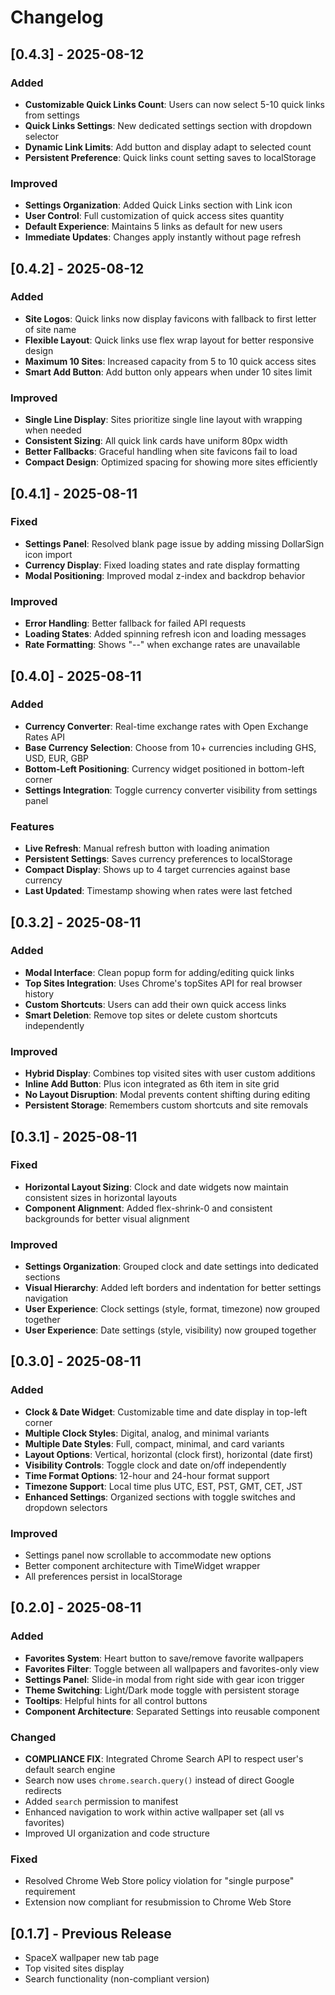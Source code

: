 # Changelog

## [0.4.3] - 2025-08-12

### Added
- **Customizable Quick Links Count**: Users can now select 5-10 quick links from settings
- **Quick Links Settings**: New dedicated settings section with dropdown selector
- **Dynamic Link Limits**: Add button and display adapt to selected count
- **Persistent Preference**: Quick links count setting saves to localStorage

### Improved
- **Settings Organization**: Added Quick Links section with Link icon
- **User Control**: Full customization of quick access sites quantity
- **Default Experience**: Maintains 5 links as default for new users
- **Immediate Updates**: Changes apply instantly without page refresh

## [0.4.2] - 2025-08-12

### Added
- **Site Logos**: Quick links now display favicons with fallback to first letter of site name
- **Flexible Layout**: Quick links use flex wrap layout for better responsive design
- **Maximum 10 Sites**: Increased capacity from 5 to 10 quick access sites
- **Smart Add Button**: Add button only appears when under 10 sites limit

### Improved
- **Single Line Display**: Sites prioritize single line layout with wrapping when needed
- **Consistent Sizing**: All quick link cards have uniform 80px width
- **Better Fallbacks**: Graceful handling when site favicons fail to load
- **Compact Design**: Optimized spacing for showing more sites efficiently

## [0.4.1] - 2025-08-11

### Fixed
- **Settings Panel**: Resolved blank page issue by adding missing DollarSign icon import
- **Currency Display**: Fixed loading states and rate display formatting
- **Modal Positioning**: Improved modal z-index and backdrop behavior

### Improved
- **Error Handling**: Better fallback for failed API requests
- **Loading States**: Added spinning refresh icon and loading messages
- **Rate Formatting**: Shows "--" when exchange rates are unavailable

## [0.4.0] - 2025-08-11

### Added
- **Currency Converter**: Real-time exchange rates with Open Exchange Rates API
- **Base Currency Selection**: Choose from 10+ currencies including GHS, USD, EUR, GBP
- **Bottom-Left Positioning**: Currency widget positioned in bottom-left corner
- **Settings Integration**: Toggle currency converter visibility from settings panel

### Features
- **Live Refresh**: Manual refresh button with loading animation
- **Persistent Settings**: Saves currency preferences to localStorage
- **Compact Display**: Shows up to 4 target currencies against base currency
- **Last Updated**: Timestamp showing when rates were last fetched

## [0.3.2] - 2025-08-11

### Added
- **Modal Interface**: Clean popup form for adding/editing quick links
- **Top Sites Integration**: Uses Chrome's topSites API for real browser history
- **Custom Shortcuts**: Users can add their own quick access links
- **Smart Deletion**: Remove top sites or delete custom shortcuts independently

### Improved
- **Hybrid Display**: Combines top visited sites with user custom additions
- **Inline Add Button**: Plus icon integrated as 6th item in site grid
- **No Layout Disruption**: Modal prevents content shifting during editing
- **Persistent Storage**: Remembers custom shortcuts and site removals

## [0.3.1] - 2025-08-11

### Fixed
- **Horizontal Layout Sizing**: Clock and date widgets now maintain consistent sizes in horizontal layouts
- **Component Alignment**: Added flex-shrink-0 and consistent backgrounds for better visual alignment

### Improved
- **Settings Organization**: Grouped clock and date settings into dedicated sections
- **Visual Hierarchy**: Added left borders and indentation for better settings navigation
- **User Experience**: Clock settings (style, format, timezone) now grouped together
- **User Experience**: Date settings (style, visibility) now grouped together

## [0.3.0] - 2025-08-11

### Added
- **Clock & Date Widget**: Customizable time and date display in top-left corner
- **Multiple Clock Styles**: Digital, analog, and minimal variants
- **Multiple Date Styles**: Full, compact, minimal, and card variants
- **Layout Options**: Vertical, horizontal (clock first), horizontal (date first)
- **Visibility Controls**: Toggle clock and date on/off independently
- **Time Format Options**: 12-hour and 24-hour format support
- **Timezone Support**: Local time plus UTC, EST, PST, GMT, CET, JST
- **Enhanced Settings**: Organized sections with toggle switches and dropdown selectors

### Improved
- Settings panel now scrollable to accommodate new options
- Better component architecture with TimeWidget wrapper
- All preferences persist in localStorage

## [0.2.0] - 2025-08-11

### Added
- **Favorites System**: Heart button to save/remove favorite wallpapers
- **Favorites Filter**: Toggle between all wallpapers and favorites-only view
- **Settings Panel**: Slide-in modal from right side with gear icon trigger
- **Theme Switching**: Light/Dark mode toggle with persistent storage
- **Tooltips**: Helpful hints for all control buttons
- **Component Architecture**: Separated Settings into reusable component

### Changed
- **COMPLIANCE FIX**: Integrated Chrome Search API to respect user's default search engine
- Search now uses `chrome.search.query()` instead of direct Google redirects
- Added `search` permission to manifest
- Enhanced navigation to work within active wallpaper set (all vs favorites)
- Improved UI organization and code structure

### Fixed
- Resolved Chrome Web Store policy violation for "single purpose" requirement
- Extension now compliant for resubmission to Chrome Web Store

## [0.1.7] - Previous Release
- SpaceX wallpaper new tab page
- Top visited sites display
- Search functionality (non-compliant version)
